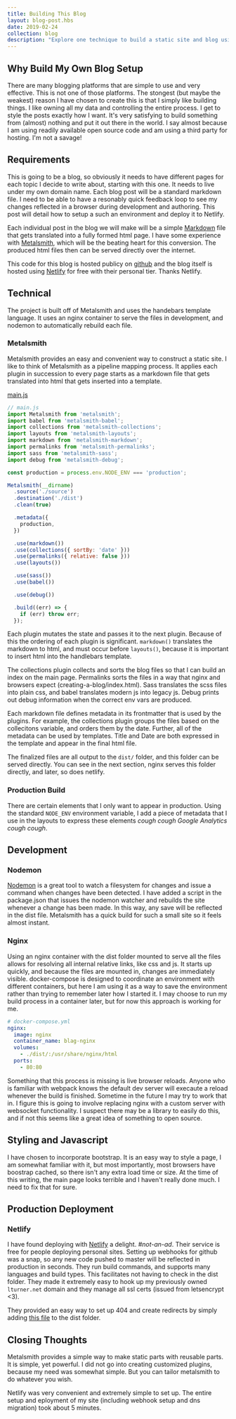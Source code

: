```yaml
---
title: Building This Blog
layout: blog-post.hbs
date: 2019-02-24
collection: blog
description: "Explore one technique to build a static site and blog using markdown and javascript. Control the entire process and own your content completely. Easily connect to Netlify and deploy in seconds."
---
```


## Why Build My Own Blog Setup

There are many blogging platforms that are simple to use and very effective.
This is not one of those platforms. The stongest (but maybe the weakest)
reason I have chosen to create this is that I simply like building things. I
like owning all my data and controlling the entire process. I get to style
the posts exactly how I want. It's very satisfying to build something from
(almost) nothing and put it out there in the world. I say almost because I am
using readily available open source code and am using a third party for
hosting. I'm not a savage!

## Requirements

This is going to be a blog, so obviously it needs to have different pages for
each topic I decide to write about, starting with this one. It needs to live
under my own domain name. Each blog post will be a standard markdown file. I
need to be able to have a resonably quick feedback loop to see my changes
reflected in a browser during development and authoring. This post will
detail how to setup a such an environment and deploy it to Netlify.

Each individual post in the blog we will make will be a simple
[Markdown](https://en.wikipedia.org/wiki/Markdown) file that gets translated
into a fully formed html page. I have some experience with
[Metalsmith](https://metalsmith.io/), which will be the beating heart for
this conversion. The produced html files then can be served directly over the
internet.

This code for this blog is hosted publicy on
[github](https://github.com/landonturner/lturner.net) and the blog itself is
hosted using [Netlify](https://netlify.com) for free with their personal
tier. Thanks Netlify.

## Technical

The project is built off of Metalsmith and uses the handebars template
language. It uses an nginx container to serve the files in development, and
nodemon to automatically rebuild each file.

### Metalsmith

Metalsmith provides an easy and convenient way to construct a static site. I
like to think of Metalsmith as a pipeline mapping process. It applies each
plugin in succession to every page starts as a markdown file that gets
translated into html that gets inserted into a template.

[main.js](https://github.com/landonturner/lturner.net/blob/master/main.js)
```javascript
// main.js
import Metalsmith from 'metalsmith';
import babel from 'metalsmith-babel';
import collections from 'metalsmith-collections';
import layouts from 'metalsmith-layouts';
import markdown from 'metalsmith-markdown';
import permalinks from 'metalsmith-permalinks';
import sass from 'metalsmith-sass';
import debug from 'metalsmith-debug';

const production = process.env.NODE_ENV === 'production';

Metalsmith(__dirname)
  .source('./source')
  .destination('./dist')
  .clean(true)

  .metadata({
    production,
  })

  .use(markdown())
  .use(collections({ sortBy: 'date' }))
  .use(permalinks({ relative: false }))
  .use(layouts())

  .use(sass())
  .use(babel())

  .use(debug())

  .build((err) => {
    if (err) throw err;
  });
```

Each plugin mutates the state and passes it to the next plugin. Because of this
the ordering of each plugin is significant. `markdown()` translates the
markdown to html, and must occur before `layouts()`, because it is important to
insert html into the handlebars template.

The collections plugin collects and sorts the blog files so that I can build an
index on the main page. Permalinks sorts the files in a way that nginx and
browsers expect (creating-a-blog/index.html). Sass translates the scss files
into plain css, and babel translates modern js into legacy js. Debug prints out
debug information when the correct env vars are produced.

Each markdown file defines metadata in its frontmatter that is used by the
plugins. For example, the collections plugin groups the files based on the
collecitons variable, and orders them by the date. Further, all of the metadata
can be used by templates. Title and Date are both expressed in the template and
appear in the final html file.

The finalized files are all output to the `dist/` folder, and this folder can
be served directly. You can see in the next section, nginx serves this folder
directly, and later, so does netlify.

### Production Build

There are certain elements that I only want to appear in production. Using the
standard `NODE_ENV` environment variable, I add a piece of metadata that I use
in the layouts to express these elements _cough cough Google Analytics cough
cough_.

## Development

### Nodemon

[Nodemon](https://nodemon.io/) is a great tool to watch a filesystem for
changes and issue a command when changes have been detected. I have added a
script in the package.json that issues the nodemon watcher and rebuilds the
site whenever a change has been made. In this way, any save will be reflected
in the dist file. Metalsmith has a quick build for such a small site so it
feels almost instant.

### Nginx

Using an nginx container with the dist folder mounted to serve all the files
allows for resolving all internal relative links, like css and js. It starts up
quickly, and because the files are mounted in, changes are immediately visible.
docker-compose is designed to coordinate an environment with different
containers, but here I am using it as a way to save the environment rather than
trying to remember later how I started it. I may choose to run my build process
in a container later, but for now this approach is working for me. 

```yaml
# docker-compose.yml
nginx:
  image: nginx
  container_name: blag-nginx
  volumes:
    - ./dist/:/usr/share/nginx/html
  ports:
    - 80:80
```

Something that this process is missing is live browser reloads. Anyone who is
familiar with webpack knows the default dev server will execaute a reload
whenever the build is finished. Sometime in the future I may try to work that
in. I figure this is going to involve replacing nginx with a custom server with
websocket functionality. I suspect there may be a library to easily do this,
and if not this seems like a great idea of something to open source.

## Styling and Javascript

I have chosen to incorporate bootstrap. It is an easy way to style a page, I am
somewhat familiar with it, but most importantly, most browsers have boostrap
cached, so there isn't any extra load time or size. At the time of this
writing, the main page looks terrible and I haven't really done much. I need to
fix that for sure.

## Production Deployment

### Netlify
I have found deploying with [Netlify](https://www.netlify.com) a delight.
_#not-an-ad_. Their service is free for people deploying personal sites.
Setting up webhooks for github was a snap, so any new code pushed to master
will be reflected in production in seconds. They run build commands, and
supports many languages and build types. This facilitates not having to check
in the dist folder. They made it extremely easy to hook up my previously owned
`lturner.net` domain and they manage all ssl certs (issued from letsencrypt
<3).

They provided an easy way to set up 404 and create redirects by simply adding [this file](https://github.com/landonturner/lturner.net/blob/master/source/_redirects) to the dist folder.

## Closing Thoughts

Metalsmith provides a simple way to make static parts with reusable parts. It
is simple, yet powerful. I did not go into creating customized plugins, because
my need was somewhat simple. But you can tailor metalsmith to do whatever you
wish.

Netlify was very convenient and extremely simple to set up. The entire setup
and eployment of my site (including webhook setup and dns migration) took about
5 minutes.
